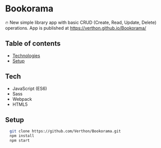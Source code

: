 # Bookorama
🔥 New simple library app with basic CRUD (Create, Read, Update, Delete) operations.
App is published at https://verthon.github.io/Bookorama/

## Table of contents
* [Technologies](#technologies)
* [Setup](#setup)

## Tech 
- JavaScript (ES6)
- Sass
- Webpack
- HTML5

## Setup

```bash
  git clone https://github.com/Verthon/Bookorama.git
  npm install
  npm start
```
